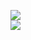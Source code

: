 [![](https://img.shields.io/badge/Made%20With-Github%20Spray-lightgrey.svg?style=for-the-badge&logo=github)](https://github.com/Annihil/github-spray#2965)  
[![](https://i.imgur.com/2DrTn0Z.gif)](https://github.com/Annihil/github-spray)